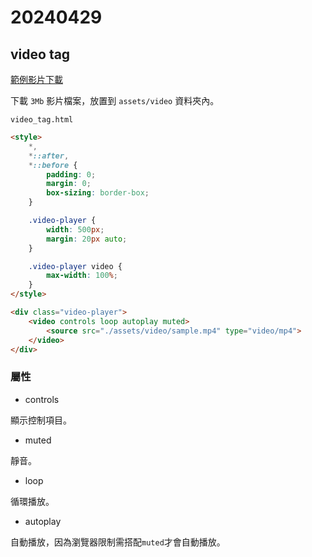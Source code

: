 # 20240429

## video tag

[範例影片下載](https://samplelib.com/sample-mp4.html)

下載 `3Mb` 影片檔案，放置到 `assets/video` 資料夾內。

`video_tag.html`

```html
<style>
    *,
    *::after,
    *::before {
        padding: 0;
        margin: 0;
        box-sizing: border-box;
    }

    .video-player {
        width: 500px;
        margin: 20px auto;
    }

    .video-player video {
        max-width: 100%;
    }
</style>

<div class="video-player">
    <video controls loop autoplay muted>
        <source src="./assets/video/sample.mp4" type="video/mp4">
    </video>
</div>
```

### 屬性

- controls

顯示控制項目。

- muted

靜音。

- loop

循環播放。

- autoplay

自動播放，因為瀏覽器限制需搭配`muted`才會自動播放。